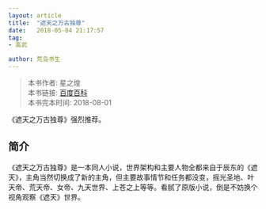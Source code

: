 ```yaml
---
layout: article
title:  "遮天之万古独尊"
date:   2018-05-04 21:17:57
tag:
- 高武

author: 荒岛书生
---
```


> 本书作者:  星之煌  
> 本书链接:  [百度百科](https://baike.baidu.com/item/%E9%81%AE%E5%A4%A9%E4%B9%8B%E4%B8%87%E5%8F%A4%E7%8B%AC%E5%B0%8A/20263425?fr=aladdin)  
> 本书完本时间: 2018-08-01 

《遮天之万古独尊》强烈推荐。
<!---more--->


 

## 简介
《遮天之万古独尊》是一本同人小说，世界架构和主要人物全都来自于辰东的《遮天》，主角当然切换成了新的主角，但主要故事情节和任务都没变，摇光圣地、叶天帝、荒天帝、女帝、九天世界、上苍之上等等。看腻了原版小说，倒是不妨换个视角观察《遮天》世界。


